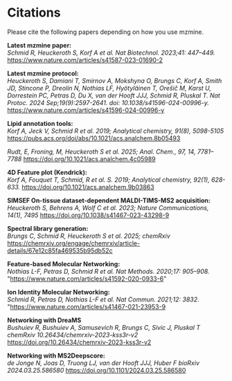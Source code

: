 # Citations

Please cite the following papers depending on how you use mzmine.

**Latest mzmine paper:<br>**
_Schmid R, Heuckeroth S, Korf A et al. Nat Biotechnol. 2023;41: 447–449._ https://www.nature.com/articles/s41587-023-01690-2

**Latest mzmine protocol:<br>**
_Heuckeroth S, Damiani T, Smirnov A, Mokshyna O, Brungs C, Korf A, Smith JD, Stincone P, Dreolin N, Nothias LF, Hyötyläinen T, Orešič M, Karst U, Dorrestein PC, Petras D, Du X, van der Hooft JJJ, Schmid R, Pluskal T.
Nat Protoc. 2024 Sep;19(9):2597-2641. doi: 10.1038/s41596-024-00996-y._ https://www.nature.com/articles/s41596-024-00996-y

**Lipid annotation tools:** <br>
_Korf A, Jeck V, Schmid R et al. 2019; Analytical chemistry, 91(8), 5098-5105_ https://pubs.acs.org/doi/abs/10.1021/acs.analchem.8b05493

_Rudt, E, Froning, M, Heuckeroth S et al. 2025; Anal. Chem., 97, 14, 7781–7788_ https://doi.org/10.1021/acs.analchem.4c05989

**4D Feature plot (Kendrick):**<br>
_Korf A, Fouquet T, Schmid, R et al. S. 2019; Analytical chemistry, 92(1), 628-633._ https://doi.org/10.1021/acs.analchem.9b03863

**SIMSEF On-tissue dataset-dependent MALDI-TIMS-MS2 acquisition:**<br>
_Heuckeroth S, Behrens A, Wolf C et al. 2023; Nature Communications, 14(1), 7495_ https://doi.org/10.1038/s41467-023-43298-9

**Spectral library generation:**<br>
_Brungs C, Schmid R, Heuckeroth S et al. 2025; chemRxiv_ https://chemrxiv.org/engage/chemrxiv/article-details/67e12c85fa469535b95db52c

**Feature-based Molecular Networking: <br>**
_Nothias L-F, Petras D, Schmid R et al. Nat Methods. 2020;17: 905–908._ "https://www.nature.com/articles/s41592-020-0933-6"

**Ion Identity Molecular Networking: <br>**
_Schmid R, Petras D, Nothias L-F et al. Nat Commun. 2021;12: 3832._ "https://www.nature.com/articles/s41467-021-23953-9

**Networking with DreaMS** <br>
_Bushuiev R, Bushuiev A, Samusevich R, Brungs C, Sivic J, Pluskal T chemRxiv 10.26434/chemrxiv-2023-kss3r-v2_ https://doi.org/10.26434/chemrxiv-2023-kss3r-v2

**Networking with MS2Deepscore:<br>**
_de Jonge N, Joas D, Truong LJ, van der Hooft JJJ, Huber F bioRxiv 2024.03.25.586580_ https://doi.org/10.1101/2024.03.25.586580
